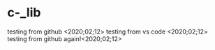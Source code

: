 # c-_lib
 testing from github <2020;02;12>
 testing from vs code <2020;02;12>
 testing from github again!<2020;02;12>
